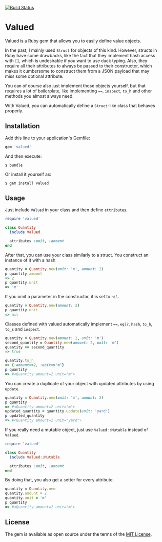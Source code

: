 [![Build Status](https://travis-ci.org/mmainz/valued.svg?branch=master)](https://travis-ci.org/mmainz/valued)

# Valued

Valued is a Ruby gem that allows you to easily define value objects.

In the past, I mainly used `Struct` for objects of this kind. However, structs
in Ruby have some drawbacks, like the fact that they implement hash access with
`[]`, which is undesirable if you want to use duck typing. Also, they require
all their attributes to always be passed to their constructor, which makes it
cumbersome to construct them from a JSON payload that may miss some optional
attribute.

You can of course also just implement those objects yourself, but that requires
a lot of boilerplate, like implementing `==`, `inspect`, `to_h` and other
methods you almost always need.

With Valued, you can automatically define a `Struct`-like class that behaves
properly.

## Installation

Add this line to your application's Gemfile:

```ruby
gem 'valued'
```

And then execute:

    $ bundle

Or install it yourself as:

    $ gem install valued

## Usage

Just include `Valued` in your class and then define `attributes`.

```ruby
require 'valued'

class Quantity
  include Valued

  attributes :unit, :amount
end
```

After that, you can use your class similarly to a struct. You construct an
instance of it with a hash:

```ruby
quantity = Quantity.new(unit: 'm', amount: 2)
p quantity.amount
=> 2
p quantity.unit
=> 'm'
```

If you omit a parameter in the constructor, it is set to `nil`.

```ruby
quantity = Quantity.new(amount: 2)
p quantity.unit
=> nil
```

Classes defined with valued automatically implement `==`, `eql?`, `hash`,
`to_h`, `to_s` and `inspect`.

```ruby
quantity = Quantity.new(amount: 2, unit: 'm')
second_quantity = Quantity.new(amount: 2, unit: 'm')
quantity == second_quantity
=> true

quantity.to_h
=> {:amount=>2, :unit=>"m"}
p quantity
=> #<Quantity amount=2 unit="m">
```

You can create a duplicate of your object with updated attributes by using `update`.

```ruby
quantity = Quantity.new(unit: 'm', amount: 2)
p quantity
=> #<Quantity amount=2 unit="m">
updated_quantity = quantity.update(unit: 'yard')
p updated_quantity
=> #<Quantity amount=2 unit="yard">
```

If you really need a mutable object, just use `Valued::Mutable` instead of `Valued`.

```ruby
require 'valued'

class Quantity
  include Valued::Mutable

  attributes :unit, :amount
end
```

By doing that, you also get a setter for every attribute.

```ruby
quantity = Quantity.new
quantity.amount = 2
quantity.unit = 'm'
p quantity
=> #<Quantity amount=2 unit="m">
```

## License

The gem is available as open source under the terms of the
[MIT License](https://opensource.org/licenses/MIT).
